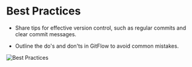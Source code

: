 # Best Practices

- Share tips for effective version control, such as regular commits and clear commit messages.

- Outline the do's and don'ts in GitFlow to avoid common mistakes.

![Best Practices](https://www.specbee.com/sites/default/files/inline-images/Git-best-practices-Info-min.png)
